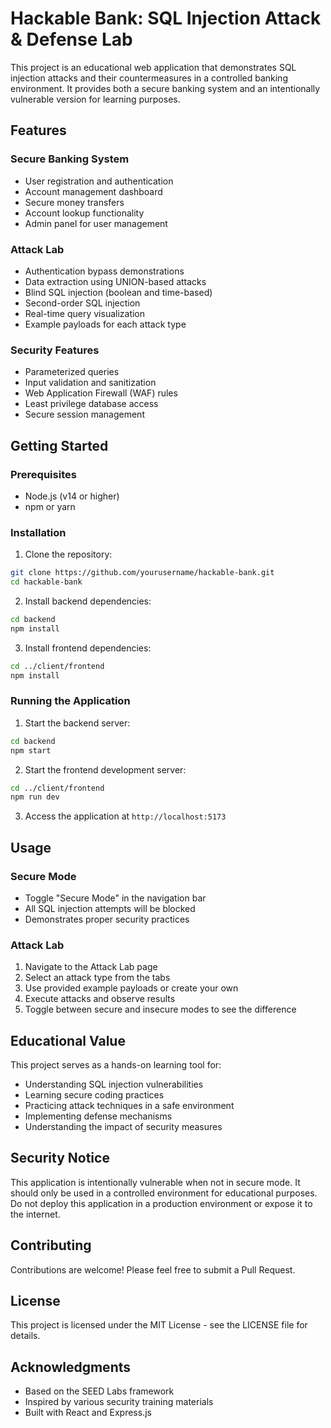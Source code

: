 # Hackable Bank: SQL Injection Attack & Defense Lab

This project is an educational web application that demonstrates SQL injection attacks and their countermeasures in a controlled banking environment. It provides both a secure banking system and an intentionally vulnerable version for learning purposes.

## Features

### Secure Banking System
- User registration and authentication
- Account management dashboard
- Secure money transfers
- Account lookup functionality
- Admin panel for user management

### Attack Lab
- Authentication bypass demonstrations
- Data extraction using UNION-based attacks
- Blind SQL injection (boolean and time-based)
- Second-order SQL injection
- Real-time query visualization
- Example payloads for each attack type

### Security Features
- Parameterized queries
- Input validation and sanitization
- Web Application Firewall (WAF) rules
- Least privilege database access
- Secure session management

## Getting Started

### Prerequisites
- Node.js (v14 or higher)
- npm or yarn

### Installation

1. Clone the repository:
```bash
git clone https://github.com/yourusername/hackable-bank.git
cd hackable-bank
```

2. Install backend dependencies:
```bash
cd backend
npm install
```

3. Install frontend dependencies:
```bash
cd ../client/frontend
npm install
```

### Running the Application

1. Start the backend server:
```bash
cd backend
npm start
```

2. Start the frontend development server:
```bash
cd ../client/frontend
npm run dev
```

3. Access the application at `http://localhost:5173`

## Usage

### Secure Mode
- Toggle "Secure Mode" in the navigation bar
- All SQL injection attempts will be blocked
- Demonstrates proper security practices

### Attack Lab
1. Navigate to the Attack Lab page
2. Select an attack type from the tabs
3. Use provided example payloads or create your own
4. Execute attacks and observe results
5. Toggle between secure and insecure modes to see the difference

## Educational Value

This project serves as a hands-on learning tool for:
- Understanding SQL injection vulnerabilities
- Learning secure coding practices
- Practicing attack techniques in a safe environment
- Implementing defense mechanisms
- Understanding the impact of security measures

## Security Notice

This application is intentionally vulnerable when not in secure mode. It should only be used in a controlled environment for educational purposes. Do not deploy this application in a production environment or expose it to the internet.

## Contributing

Contributions are welcome! Please feel free to submit a Pull Request.

## License

This project is licensed under the MIT License - see the LICENSE file for details.

## Acknowledgments

- Based on the SEED Labs framework
- Inspired by various security training materials
- Built with React and Express.js 